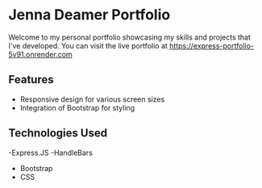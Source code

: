 # Jenna Deamer Portfolio

Welcome to my personal portfolio showcasing my skills and projects that I've developed. You can visit the live portfolio at https://express-portfolio-5v91.onrender.com

## Features

- Responsive design for various screen sizes
- Integration of Bootstrap for styling

## Technologies Used

-Express.JS
-HandleBars
- Bootstrap
- CSS

